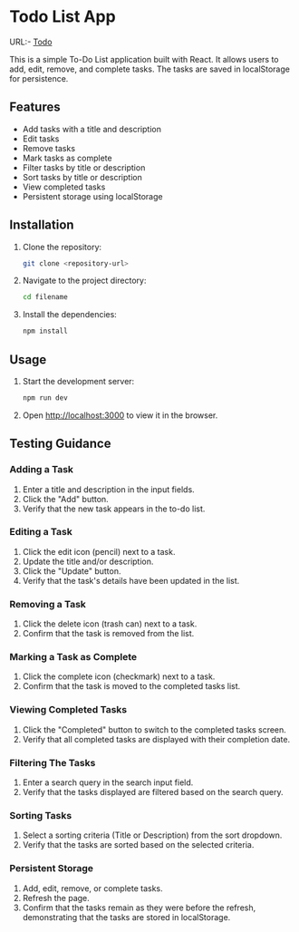 # Todo List App

URL:- [Todo](https://todo-list-6801e7.netlify.app/)

This is a simple To-Do List application built with React. It allows users to add, edit, remove, and complete tasks. The tasks are saved in localStorage for persistence.

## Features

- Add tasks with a title and description
- Edit tasks
- Remove tasks
- Mark tasks as complete
- Filter tasks by title or description
- Sort tasks by title or description
- View completed tasks
- Persistent storage using localStorage

## Installation

1. Clone the repository:
    ```bash
    git clone <repository-url>
    ```
2. Navigate to the project directory:
    ```bash
    cd filename
    ```
3. Install the dependencies:
    ```bash
    npm install
    ```

## Usage

1. Start the development server:
    ```bash
    npm run dev
    ```
2. Open [http://localhost:3000](http://localhost:3000) to view it in the browser.

## Testing Guidance

### Adding a Task

1. Enter a title and description in the input fields.
2. Click the "Add" button.
3. Verify that the new task appears in the to-do list.

### Editing a Task

1. Click the edit icon (pencil) next to a task.
2. Update the title and/or description.
3. Click the "Update" button.
4. Verify that the task's details have been updated in the list.

### Removing a Task

1. Click the delete icon (trash can) next to a task.
2. Confirm that the task is removed from the list.

### Marking a Task as Complete

1. Click the complete icon (checkmark) next to a task.
2. Confirm that the task is moved to the completed tasks list.

### Viewing Completed Tasks

1. Click the "Completed" button to switch to the completed tasks screen.
2. Verify that all completed tasks are displayed with their completion date.

### Filtering The Tasks

1. Enter a search query in the search input field.
2. Verify that the tasks displayed are filtered based on the search query.

### Sorting Tasks

1. Select a sorting criteria (Title or Description) from the sort dropdown.
2. Verify that the tasks are sorted based on the selected criteria.

### Persistent Storage

1. Add, edit, remove, or complete tasks.
2. Refresh the page.
3. Confirm that the tasks remain as they were before the refresh, demonstrating that the tasks are stored in localStorage.

